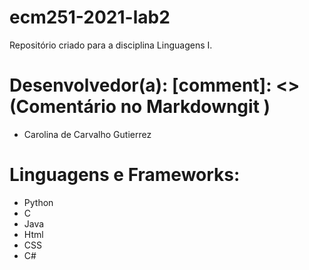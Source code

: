 # ecm251-2021-lab2
Repositório criado para a disciplina Linguagens I.

# Desenvolvedor(a): [comment]: <> (Comentário no Markdowngit )
- Carolina de Carvalho Gutierrez 

# Linguagens e Frameworks:
- Python 
- C
- Java
- Html
- CSS
- C#